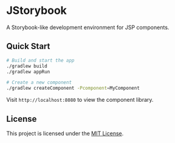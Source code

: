 # JStorybook

A Storybook-like development environment for JSP components.

## Quick Start

```bash
# Build and start the app
./gradlew build
./gradlew appRun

# Create a new component
./gradlew createComponent -Pcomponent=MyComponent
```

Visit `http://localhost:8080` to view the component library.

## License

This project is licensed under the [MIT License](LICENSE).
